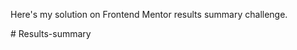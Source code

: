 Here's my solution on Frontend Mentor results summary challenge.

[](./screenshots/desktop-preview.png)

[](./screenshots//mobile-preview.png)# Results-summary
